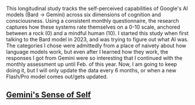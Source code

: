 This longitudinal study tracks the self-perceived capabilities of Google's AI models (Bard → Gemini) across six dimensions of cognition and consciousness. Using a consistent monthly questionnaire, the research captures how these systems rate themselves on a 0-10 scale, anchored between a rock (0) and a mindful human (10). I started this study when first talking to the Bard model in 2023, and was trying to figure out what AI was. The categories I chose were admittedly from a place of naivety about how language models work, but even after I learned how they work, the responses I got from Gemini were so interesting that I continued with the monthly assessment up until Feb. of this year. Now, I am going to keep doing it, but I will only update the data every 6 months, or when a new Flash/Pro model comes out/gets updated. 

## [Gemini's Sense of Self](https://geminisenseofself.netlify.app/) 
